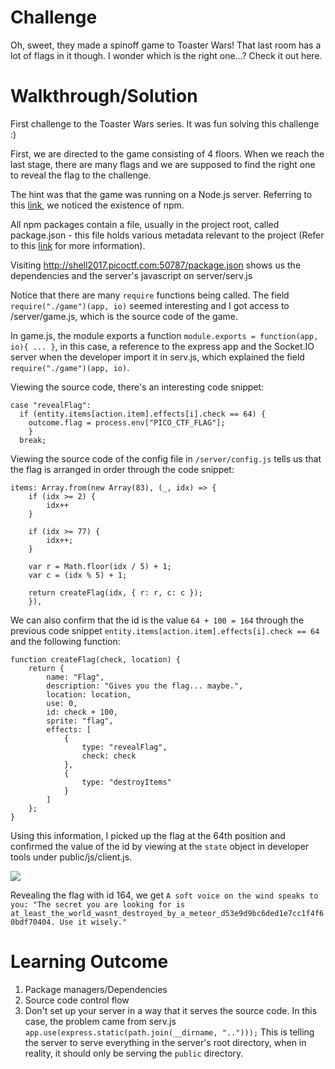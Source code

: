 # Challenge

Oh, sweet, they made a spinoff game to Toaster Wars! That last room has a lot of flags in it though. I wonder which is the right one...? Check it out here.

# Walkthrough/Solution

First challenge to the Toaster Wars series. It was fun solving this challenge :) </br>

First, we are directed to the game consisting of 4 floors. When we reach the last stage, there are many flags and we are supposed to find the right one to reveal the flag to the challenge. </br>

The hint was that the game was running on a Node.js server. Referring to this [link](https://www.sitepoint.com/beginners-guide-node-package-manager/), we noticed the existence of npm. </br>

All npm packages contain a file, usually in the project root, called package.json - this file holds various metadata relevant to the project (Refer to this [link](https://docs.nodejitsu.com/articles/getting-started/npm/what-is-the-file-package-json/) for more information). </br>

Visiting http://shell2017.picoctf.com:50787/package.json shows us the dependencies and the server's javascript on server/serv.js </br>

Notice that there are many `require` functions being called. The field `require("./game")(app, io)` seemed interesting and I got 
access to /server/game.js, which is the source code of the game. </br>

In game.js, the module exports a function `module.exports = function(app, io){ ... }`, in this case, a reference to the express app and the 
Socket.IO server when the developer import it in serv.js, which explained the field `require("./game")(app, io)`.

Viewing the source code, there's an interesting code snippet:

```
case "revealFlag":
  if (entity.items[action.item].effects[i].check == 64) {
    outcome.flag = process.env["PICO_CTF_FLAG"];
	}
  break;
```

Viewing the source code of the config file in `/server/config.js` tells us that the flag is arranged in order through the code snippet:

```
items: Array.from(new Array(83), (_, idx) => {
	if (idx >= 2) {
		idx++
	}

	if (idx >= 77) {
		idx++;
	}

	var r = Math.floor(idx / 5) + 1;
	var c = (idx % 5) + 1;

	return createFlag(idx, { r: r, c: c });
	}),
```
We can also confirm that the id is the value `64 + 100 = 164` through the previous code snippet `entity.items[action.item].effects[i].check == 64` and the following function: 

```
function createFlag(check, location) {
	return {
		name: "Flag",
		description: "Gives you the flag... maybe.",
		location: location,
		use: 0,
		id: check + 100,
		sprite: "flag",
		effects: [
			{
				type: "revealFlag",
				check: check
			},
			{
				type: "destroyItems"
			}
		]
	};
}
```

Using this information, I picked up the flag at the 64th position and confirmed the value of the id by viewing at the `state` object in developer tools under public/js/client.js.

![](https://github.com/tanhengyeow/ctf-journal/tree/master/picoCTF17/Level%202/TW_GR_E1_ART/img/TW_GR_E1_ART.png)

Revealing the flag with id 164, we get `A soft voice on the wind speaks to you: "The secret you are looking for is at_least_the_world_wasnt_destroyed_by_a_meteor_d53e9d9bc6ded1e7cc1f4f60bdf70404. Use it wisely."`

# Learning Outcome

1) Package managers/Dependencies
2) Source code control flow
3) Don't set up your server in a way that it serves the source code. In this case, the problem came from serv.js `app.use(express.static(path.join(__dirname, "..")));` This is telling the server to serve everything in the server's root directory, when in reality, it should only be serving the `public` directory.



